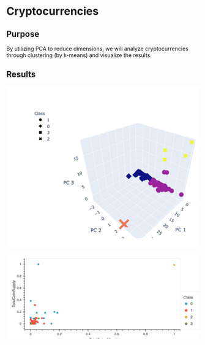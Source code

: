 # Cryptocurrencies

## Purpose
By utilizing PCA to reduce dimensions, we will analyze cryptocurrencies through clustering (by k-means) and visualize the results.

## Results	

![3dmodel](https://github.com/jdfiel/Cryptocurrencies/blob/main/Resources/3dmodel.png)

![hvplot](https://github.com/jdfiel/Cryptocurrencies/blob/main/Resources/hvplot.png)
